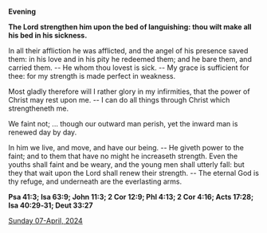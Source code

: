 **Evening**

**The Lord strengthen him upon the bed of languishing: thou wilt make all his bed in his sickness.**
 
In all their affliction he was afflicted, and the angel of his presence saved them: in his love and in his pity he redeemed them; and he bare them, and carried them. -- He whom thou lovest is sick. -- My grace is sufficient for thee: for my strength is made perfect in weakness.
 
Most gladly therefore will I rather glory in my infirmities, that the power of Christ may rest upon me. -- I can do all things through Christ which strengtheneth me.
 
We faint not; ... though our outward man perish, yet the inward man is renewed day by day.
 
In him we live, and move, and have our being. -- He giveth power to the faint; and to them that have no might he increaseth strength. Even the youths shall faint and be weary, and the young men shall utterly fall: but they that wait upon the Lord shall renew their strength. -- The eternal God is thy refuge, and underneath are the everlasting arms.  

**Psa 41:3; Isa 63:9; John 11:3; 2 Cor 12:9; Phl 4:13; 2 Cor 4:16; Acts 17:28; Isa 40:29‑31; Deut 33:27**

[Sunday 07-April, 2024](https://t.me/daily_light)
